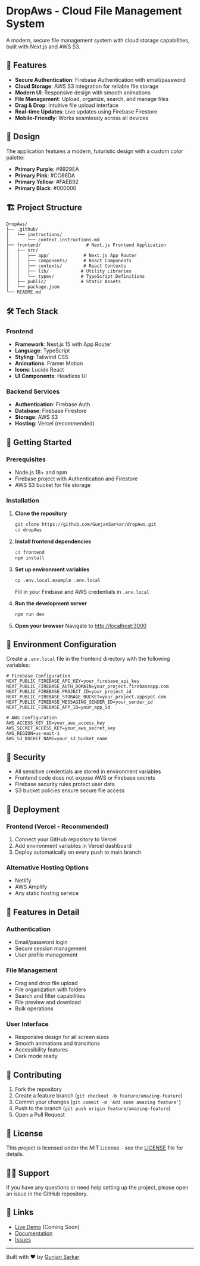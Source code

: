 # DropAws - Cloud File Management System

A modern, secure file management system with cloud storage capabilities, built with Next.js and AWS S3.

## 🚀 Features

- **Secure Authentication**: Firebase Authentication with email/password
- **Cloud Storage**: AWS S3 integration for reliable file storage
- **Modern UI**: Responsive design with smooth animations
- **File Management**: Upload, organize, search, and manage files
- **Drag & Drop**: Intuitive file upload interface
- **Real-time Updates**: Live updates using Firebase Firestore
- **Mobile-Friendly**: Works seamlessly across all devices

## 🎨 Design

The application features a modern, futuristic design with a custom color palette:
- **Primary Purple**: #9929EA
- **Primary Pink**: #CC66DA  
- **Primary Yellow**: #FAEB92
- **Primary Black**: #000000

## 🏗️ Project Structure

```
DropAws/
├── .github/
│   └── instructions/
│       └── context.instructions.md
├── frontend/                 # Next.js Frontend Application
│   ├── src/
│   │   ├── app/             # Next.js App Router
│   │   ├── components/      # React Components
│   │   ├── contexts/        # React Contexts
│   │   ├── lib/            # Utility Libraries
│   │   └── types/          # TypeScript Definitions
│   ├── public/             # Static Assets
│   └── package.json
└── README.md
```

## 🛠️ Tech Stack

### Frontend
- **Framework**: Next.js 15 with App Router
- **Language**: TypeScript
- **Styling**: Tailwind CSS
- **Animations**: Framer Motion
- **Icons**: Lucide React
- **UI Components**: Headless UI

### Backend Services
- **Authentication**: Firebase Auth
- **Database**: Firebase Firestore
- **Storage**: AWS S3
- **Hosting**: Vercel (recommended)

## 🚀 Getting Started

### Prerequisites

- Node.js 18+ and npm
- Firebase project with Authentication and Firestore
- AWS S3 bucket for file storage

### Installation

1. **Clone the repository**
   ```bash
   git clone https://github.com/GunjanSarkar/dropAws.git
   cd dropAws
   ```

2. **Install frontend dependencies**
   ```bash
   cd frontend
   npm install
   ```

3. **Set up environment variables**
   ```bash
   cp .env.local.example .env.local
   ```
   
   Fill in your Firebase and AWS credentials in `.env.local`

4. **Run the development server**
   ```bash
   npm run dev
   ```

5. **Open your browser**
   Navigate to [http://localhost:3000](http://localhost:3000)

## 📝 Environment Configuration

Create a `.env.local` file in the frontend directory with the following variables:

```env
# Firebase Configuration
NEXT_PUBLIC_FIREBASE_API_KEY=your_firebase_api_key
NEXT_PUBLIC_FIREBASE_AUTH_DOMAIN=your_project.firebaseapp.com
NEXT_PUBLIC_FIREBASE_PROJECT_ID=your_project_id
NEXT_PUBLIC_FIREBASE_STORAGE_BUCKET=your_project.appspot.com
NEXT_PUBLIC_FIREBASE_MESSAGING_SENDER_ID=your_sender_id
NEXT_PUBLIC_FIREBASE_APP_ID=your_app_id

# AWS Configuration
AWS_ACCESS_KEY_ID=your_aws_access_key
AWS_SECRET_ACCESS_KEY=your_aws_secret_key
AWS_REGION=us-east-1
AWS_S3_BUCKET_NAME=your_s3_bucket_name
```

## 🔐 Security

- All sensitive credentials are stored in environment variables
- Frontend code does not expose AWS or Firebase secrets
- Firebase security rules protect user data
- S3 bucket policies ensure secure file access

## 🚀 Deployment

### Frontend (Vercel - Recommended)

1. Connect your GitHub repository to Vercel
2. Add environment variables in Vercel dashboard
3. Deploy automatically on every push to main branch

### Alternative Hosting Options
- Netlify
- AWS Amplify
- Any static hosting service

## 📱 Features in Detail

### Authentication
- Email/password login
- Secure session management
- User profile management

### File Management
- Drag and drop file upload
- File organization with folders
- Search and filter capabilities
- File preview and download
- Bulk operations

### User Interface
- Responsive design for all screen sizes
- Smooth animations and transitions
- Accessibility features
- Dark mode ready

## 🤝 Contributing

1. Fork the repository
2. Create a feature branch (`git checkout -b feature/amazing-feature`)
3. Commit your changes (`git commit -m 'Add some amazing feature'`)
4. Push to the branch (`git push origin feature/amazing-feature`)
5. Open a Pull Request

## 📄 License

This project is licensed under the MIT License - see the [LICENSE](LICENSE) file for details.

## 🙋‍♂️ Support

If you have any questions or need help setting up the project, please open an issue in the GitHub repository.

## 🔗 Links

- [Live Demo](https://your-demo-url.vercel.app) (Coming Soon)
- [Documentation](./frontend/README.md)
- [Issues](https://github.com/GunjanSarkar/dropAws/issues)

---

Built with ❤️ by [Gunjan Sarkar](https://github.com/GunjanSarkar)
